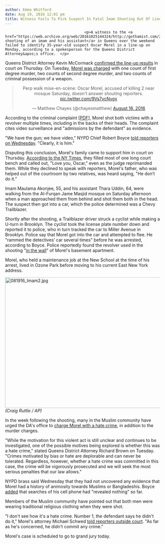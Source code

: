 ```yaml
---
author: Emma Whitford
date: Aug 19, 2016 12:01 pm
title: Witness Fails To Pick Suspect In Fatal Imam Shooting Out Of Lineup
---
```


	
										<p>A witness to the <a href="https://web.archive.org/web/20161025144324/http://gothamist.com/2016/08/13/imam_and_assistant_shot_in_queens_i.php">fatal shooting of an imam and his assistant</a> in Queens over the weekend failed to identify 35-year-old suspect Oscar Morel in a line-up on Monday, according to a spokesperson for the Queens District Attorney&apos;s office.  </p>

<p>Queens District Attorney Kevin McCormack <a href="https://web.archive.org/web/20161025144324/https://www.dnainfo.com/new-york/20160818/kew-gardens/witness-fails-identify-suspect-lineup-for-imam-killing-da-says">confirmed the line-up results</a> in court on Thursday. On Tuesday, <a href="https://web.archive.org/web/20161025144324/http://gothamist.com/2016/08/16/queens_imam_shooter.php">Morel was charged</a> with one count of first degree murder, two counts of second degree murder, and two counts of criminal possession of a weapon. </p>

<center><blockquote class="twitter-tweet" data-lang="en"><p lang="en" dir="ltr">Perp walk mise-en-sc&#xE8;ne: Oscar Morel, accused of killing 2 near mosque Saturday, doesn&apos;t answer shouting reporters. <a href="https://web.archive.org/web/20161025144324/https://t.co/9Vs7vcNygx">pic.twitter.com/9Vs7vcNygx</a></p>&#x2014; Matthew Chayes (@chayesmatthew) <a href="https://web.archive.org/web/20161025144324/https://twitter.com/chayesmatthew/status/765378587973279745">August 16, 2016</a></blockquote>
<script async src="//web.archive.org/web/20161025144324js_/http://platform.twitter.com/widgets.js" charset="utf-8"></script></center>

<p>According to the criminal complaint [<a href="https://web.archive.org/web/20161025144324/http://www.queensda.org/newpressreleases/2016/AUGUST%202016/morel_08_16_2016_arr_update.pdf">PDF</a>], Morel shot both victims with a revolver multiple times, including in the backs of their heads. The complaint cites video surveillance and &quot;admissions by the defendant&quot; as evidence. </p>

<p>&quot;We have the gun; we have video,&quot; NYPD Chief Robert Boyce <a href="https://web.archive.org/web/20161025144324/http://www.nytimes.com/2016/08/18/nyregion/queens-imam-oscar-morel.html?rref=collection%2Fsectioncollection%2Fnyregion&amp;_r=0">told reporters on Wednesday</a>. &quot;Clearly, it is him.&quot; </p>

<p>Disputing this conclusion, Morel&apos;s family came to support him in court on Thursday. <a href="https://web.archive.org/web/20161025144324/http://www.nytimes.com/2016/08/19/nyregion/family-of-man-charged-in-killing-of-queens-imam-insists-he-is-innocent.html">According to the NY Times</a>, they filled most of one long court bench and called out, &quot;Love you, Oscar,&quot; even as the judge reprimanded them. While they declined to speak with reporters, Morel&apos;s father, who was helped out of the courtroom by two relatives, was heard saying, &quot;He don&#x2019;t do it.&#x201D;</p>

<p>Imam Maulama Akonjee, 55, and his assistant Thara Uddin, 64, were walking from the Al-Furqan Jame Masjid mosque on Saturday afternoon when a man approached them from behind and shot them both in the head. The suspect then got into a car, which the police determined was a Chevy Trailblazer.</p>

<p>Shortly after the shooting, a Trailblazer driver struck a cyclist while making a U-turn in Brooklyn. The cyclist took the license plate number down and reported it to police, who in turn tracked the car to Miller Avenue in Brooklyn. Police say that Morel got into the car and attempted to flee. He &quot;rammed the detectives&#x2019; car several times&quot; before he was arrested, according to Boyce. Police reportedly found the revolver used in the shooting &quot;<a href="https://web.archive.org/web/20161025144324/http://www.nytimes.com/2016/08/16/nyregion/oscar-morel-queens-imam-shootings.html?_r=0">in the wall</a>&quot; of Morel&apos;s basement apartment.</p>

<p>Morel, who held a maintenance job at the New School at the time of his arrest, lived in Ozone Park before moving to his current East New York address. </p>

<p><span class="mt-enclosure mt-enclosure-image" style="display: inline;"> </span></p><div class="image-none"> <img alt="081916_Imam2.jpg" src="https://web.archive.org/web/20161025144324im_/http://gothamist.com/attachments/nyc_ewhitford/081916_Imam2.jpg" width="640" height="424"> <br> <i> (Craig Ruttle / AP)</i></div> <p></p>

<p>In the week following the shooting, many in the Muslim community have urged the DA&apos;s office to <a href="https://web.archive.org/web/20161025144324/http://gothamist.com/2016/08/14/queens_muslim_murdered.php#photo-1">charge Morel with a hate crime</a>, in addition to the murder charges. </p>

<p>&quot;While the motivation for this violent act is still unclear and continues to be investigated, one of the possible motives being explored is whether this was a hate crime,&quot; stated Queens District Attorney Richard Brown on Tuesday. &quot;Crimes motivated by bias or hate are deplorable and can never be tolerated. Regardless, however, whether a hate crime was committed in this case, the crime will be vigorously prosecuted and we will seek the most serious penalties that our law allows.&quot; </p>

<p>NYPD brass said Wednesday that they had not uncovered any evidence that Morel had a history of animosity towards Muslims or Bangladeshis. Boyce <a href="https://web.archive.org/web/20161025144324/http://www.nytimes.com/2016/08/18/nyregion/queens-imam-oscar-morel.html?rref=collection%2Fsectioncollection%2Fnyregion&amp;_r=0">added</a> that searches of his cell phone had &quot;revealed nothing&quot; so far. </p>

<p>Members of the Muslim community have pointed out that both men were wearing traditional religious clothing when they were shot. </p>

<p>&quot;I don&apos;t see how it&apos;s a hate crime. Number 1, the defendant says he didn&apos;t do it,&quot; Morel&apos;s attorney Michael Schwed <a href="https://web.archive.org/web/20161025144324/https://www.dnainfo.com/new-york/20160818/kew-gardens/witness-fails-identify-suspect-lineup-for-imam-killing-da-says">told reporters outside court</a>. &quot;As far as he&apos;s concerned, he didn&apos;t commit any crime.&quot;</p>

<p>Morel&apos;s case is scheduled to go to grand jury today. </p>					
										
									
				